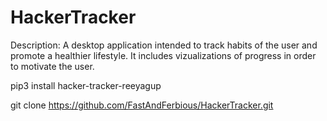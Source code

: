 # HackerTracker

Description: A desktop application intended to track habits of the user and promote a healthier lifestyle. It includes vizualizations of progress in order to 
motivate the user. 

pip3 install hacker-tracker-reeyagup

git clone https://github.com/FastAndFerbious/HackerTracker.git
